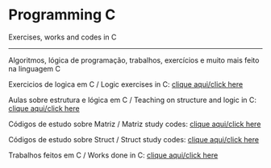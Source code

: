 # Programming C
  Exercises, works and codes in C
***
Algoritmos, lógica de programação, trabalhos, exercícios e muito mais feito na linguagem C

Exercicios de logica em C / Logic exercises in C: [clique aqui/click here](https://github.com/LeonardoReisAmorim/Programming-C/tree/master/atividades%20resolvidas)

Aulas sobre estrutura e lógica em C / Teaching on structure and logic in C: [clique aqui/click here](https://github.com/LeonardoReisAmorim/Programming-C/tree/master/aulas%20programa%C3%A7%C3%A3o%20c) 

Códigos de estudo sobre Matriz / Matriz study codes: [clique aqui/click here](https://github.com/LeonardoReisAmorim/Programming-C/tree/master/matriz) 

Códigos de estudo sobre Struct / Struct study codes:  [clique aqui/click here](https://github.com/LeonardoReisAmorim/Programming-C/tree/master/struct)  

Trabalhos feitos em C / Works done in C: [clique aqui/click here](https://github.com/LeonardoReisAmorim/Programming-C/tree/master/trabalhos%20em%20c) 
